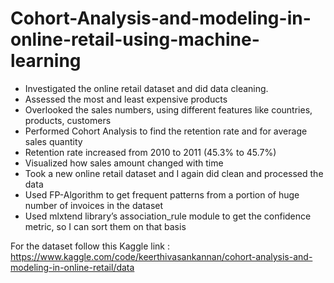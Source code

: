 # Cohort-Analysis-and-modeling-in-online-retail-using-machine-learning

*	Investigated the online retail dataset and did data cleaning.
*	Assessed the most and least expensive products
*	Overlooked the sales numbers, using different features like countries, products, customers
*	Performed Cohort Analysis to find the retention rate and for average sales quantity
*	Retention rate increased from 2010 to 2011 (45.3% to 45.7%)
*	Visualized how sales amount changed with time
*	Took a new online retail dataset and I again did clean and processed the data
*	Used FP-Algorithm to get frequent patterns from a portion of huge number of invoices in the dataset
*	Used mlxtend library’s association_rule module to get the confidence metric, so I can sort them on that basis

For the dataset follow this Kaggle link : https://www.kaggle.com/code/keerthivasankannan/cohort-analysis-and-modeling-in-online-retail/data
